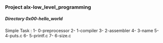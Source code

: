 ### Project alx-low_level_programming

##### Directory 0x00-hello_world
Simple Task :
1- 0-preprocessor
2- 1-compiler
3- 2-assembler
4- 3-name
5- 4-puts.c
6- 5-printf.c
7- 6-size.c
